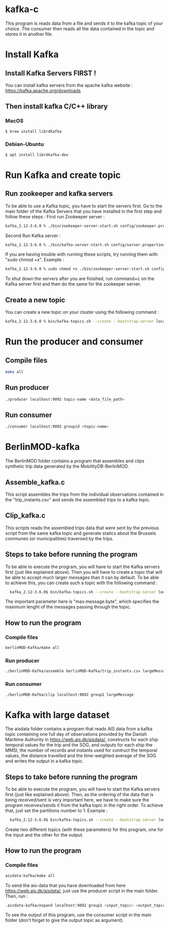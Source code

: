 # kafka-c

This program is  reads data from a file and sends it to the kafka topic of your choice. The consumer then reads all the data contained in the topic and stores it in another file.



# Install Kafka
## Install Kafka Servers FIRST !
You can install kafka servers from the apache kafka website : https://kafka.apache.org/downloads 
## Then install kafka C/C++ library 
### MacOS 
```bash
$ brew install librdkafka
```
### Debian-Ubuntu
```bash
$ apt install librdkafka-dev
```

# Run Kafka and create topic
## Run zookeeper and kafka servers
To be able to use a Kafka topic, you have to start the servers first. Go to the main folder of the Kafka Servers that you have installed in the first step and follow these steps : 
First run Zookeeper server : 
  ```bash
kafka_2.12-3.6.0 % ./bin/zookeeper-server-start.sh config/zookeeper.properties
```
Second Run Kafka server :   
```bash
kafka_2.12-3.6.0 % ./bin/kafka-server-start.sh config/server.properties
```
If you are having trouble with running these scripts, try running them with "sudo chmod +x". Example :
  ```bash
kafka_2.12-3.6.0 % sudo chmod +x ./bin/zookeeper-server-start.sh config/zookeeper.properties
```


To shut down the servers after you are finished, run command+c on the Kafka server first and then do the same for the zookeeper server.

## Create a new topic

  You can create a new topic on your cluster using the following command : <br>
  ```bash
  kafka_2.12-3.6.0 % bin/kafka-topics.sh --create --bootstrap-server localhost:9092 --replication-factor 1 --partitions 3 --topic topic-name
  ```


# Run the producer and consumer
## Compile files 
```bash
make all
```

## Run producer 
```bash
./producer localhost:9092 topic-name <data_file_path>
```
## Run consumer
```bash
./consumer localhost:9092 groupid <topic-name>
```
# BerlinMOD-kafka
The BerlinMOD folder contains a program that assembles and clips synthetic trip data generated by the MobilityDB-BerlinMOD. 
## Assemble_kafka.c
This script assembles the trips from the individual observations contained in the "trip_instants.csv" and sends the assembled trips to a kafka topic.
## Clip_kafka.c
This scripts reads the assembled trips data that were sent by the previous script from the same kafka topic and generate statics about the Brussels communes (or municipalities) traversed by the trips.


## Steps to take before running the program
To be able to execute the program, you will have to start the Kafka servers first (just like explained above). Then you will have to create a topic that will be able to accept much larger messages than it can by default. To be able to achieve this, you can create such a topic with the following command :
```bash
  kafka_2.12-3.6.0$ bin/kafka-topics.sh --create --bootstrap-server localhost:9092 --replication-factor 1 --partitions 3 --topic largeMessage --add-config max.message.bytes=10485880
```
The important parameter here is "max.message.byte", which specifies the maximum lenght of the messages passing through the topic.

## How to run the program
### Compile files 
```bash
berlinMOD-Kafka/make all
```
### Run producer
```bash
./berlinMOD-Kafka/assemble berlinMOD-Kafka/trip_instants.csv largeMessage
```
### Run consumer
```bash
./berlinMOD-Kafka/clip localhost:9092 group1 largeMessage
```

# Kafka with large dataset
The aisdata folder contains a program that reads AIS data from a kafka topic containing one full day of observations provided by the Danish Maritime Authority in https://web.ais.dk/aisdata/, constructs for each ship temporal values for the trip and the SOG, and outputs for each ship the MMSI, the number of records and instants used for contruct the temporal values, the distance travelled and the time-weighted average of the SOG and writes the output in a kafka topic. 

## Steps to take before running the program
To be able to execute the program, you will have to start the Kafka servers first (just like explained above). Then, as the ordering of the data that is being received/sent is very important here, we have to make sure the program receives/sends it from the kafka topic in the right order. To achieve that, just set the partitions number to 1. 
Example :
```bash
  kafka_2.12-3.6.0$ bin/kafka-topics.sh --create --bootstrap-server localhost:9092 --replication-factor 1 --partitions 1 --topic input
```
Create two different topics (with these parameters) for this program, one for the input and the other for the output.

## How to run the program
### Compile files
```bash
aisdata-kafka/make all
```
To send the ais-data that you have downloaded from here https://web.ais.dk/aisdata/, just use the producer script in the main folder. Then, run :
```bash
.aisdata-kafka/expand localhost:9092 group1 <input_topic> <output_topic>
```
To see the output of this program, use the consumer script in the main folder (don't forget to give the output topic as argument).




   


